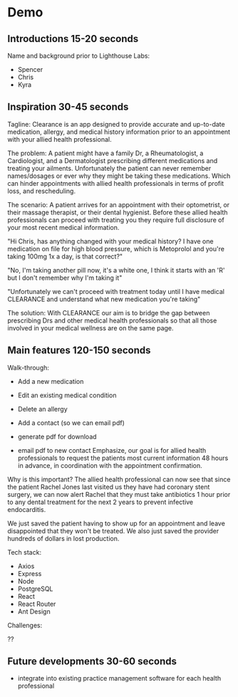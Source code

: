 # Demo

## Introductions 15-20 seconds

Name and background prior to Lighthouse Labs:
- Spencer
- Chris
- Kyra 

## Inspiration 30-45 seconds

Tagline:
Clearance is an app designed to provide accurate and up-to-date medication, allergy, and medical history information prior to an appointment with your allied health professional. 

The problem: 
A patient might have a family Dr, a Rheumatologist, a Cardiologist, and a Dermatologist prescribing different medications and treating your ailments. Unfortunately the patient can never remember names/dosages or ever why they might be taking these medications. Which can hinder appointments with allied health professionals in terms of profit loss, and rescheduling. 

The scenario:
A patient arrives for an appointment with their optometrist, or their massage therapist, or their dental hygienist. Before these allied health professionals can proceed with treating you they require full disclosure of your most recent medical information.

"Hi Chris, has anything changed with your medical history? I have one medication on file for high blood pressure, which is Metoprolol and you're taking 100mg 1x a day, is that correct?"

"No, I'm taking another pill now, it's a white one, I think it starts with an 'R' but I don't remember why I'm taking it"

"Unfortunately we can't proceed with treatment today until I have medical CLEARANCE and understand what new medication you're taking"

The solution:
With CLEARANCE our aim is to bridge the gap between prescribing Drs and other medical health professionals so that all those involved in your medical wellness are on the same page. 

## Main features 120-150 seconds

Walk-through:
- Add a new medication

- Edit an existing medical condition

- Delete an allergy 

- Add a contact (so we can email pdf)

- generate pdf for download

- email pdf to new contact
Emphasize, our goal is for allied health professionals to request the patients most current information 48 hours in advance, in coordination with the appointment confirmation. 

Why is this important?
The allied health professional can now see that since the patient Rachel Jones last visited us they have had coronary stent surgery, we can now alert Rachel that they must take antibiotics 1 hour prior to any dental treatment for the next 2 years to prevent infective endocarditis. 

We just saved the patient having to show up for an appointment and leave disappointed that they won't be treated. We also just saved the provider hundreds of dollars in lost production. 

Tech stack:
- Axios
- Express
- Node
- PostgreSQL
- React
- React Router
- Ant Design

Challenges:

??

## Future developments 30-60 seconds

- integrate into existing practice management software for each health professional 